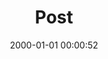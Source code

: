 ---
layout: post
title:  "Post"
date:   2000-01-01 00:00:52
categories: jekyll update
excerpt: Post
---